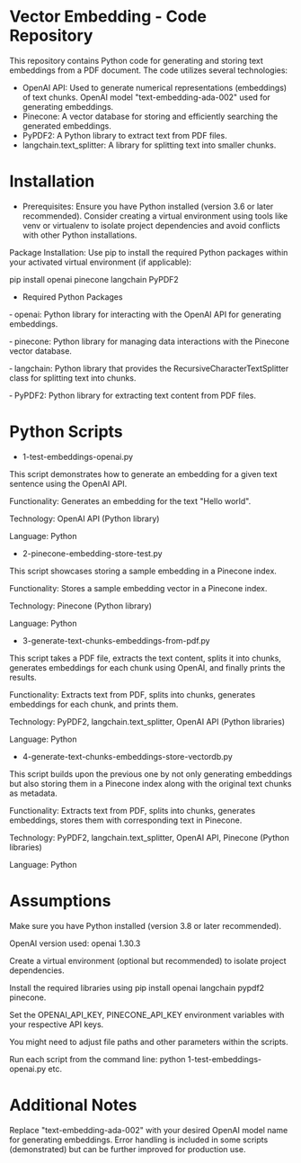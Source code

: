 # Vector Embedding - Code Repository

This repository contains Python code for generating and storing text embeddings from a PDF document. The code utilizes several technologies:

- OpenAI API: Used to generate numerical representations (embeddings) of text chunks. OpenAI model "text-embedding-ada-002" used for generating embeddings.
- Pinecone: A vector database for storing and efficiently searching the generated embeddings.
- PyPDF2: A Python library to extract text from PDF files.
- langchain.text_splitter: A library for splitting text into smaller chunks.

# Installation

- Prerequisites: Ensure you have Python installed (version 3.6 or later recommended). Consider creating a virtual environment using tools like venv or virtualenv to isolate project dependencies and avoid conflicts with other Python installations.

Package Installation: Use pip to install the required Python packages within your activated virtual environment (if applicable):

pip install openai pinecone langchain PyPDF2

- Required Python Packages

&#8209; openai: Python library for interacting with the OpenAI API for generating embeddings.

&#8209; pinecone: Python library for managing data interactions with the Pinecone vector database.

&#8209; langchain: Python library that provides the RecursiveCharacterTextSplitter class for splitting text into chunks.

&#8209; PyPDF2: Python library for extracting text content from PDF files.

# Python Scripts

- 1-test-embeddings-openai.py

This script demonstrates how to generate an embedding for a given text sentence using the OpenAI API.

Functionality: Generates an embedding for the text "Hello world".

Technology: OpenAI API (Python library)

Language: Python

- 2-pinecone-embedding-store-test.py
  
This script showcases storing a sample embedding in a Pinecone index.

Functionality: Stores a sample embedding vector in a Pinecone index.

Technology: Pinecone (Python library)

Language: Python

- 3-generate-text-chunks-embeddings-from-pdf.py

This script takes a PDF file, extracts the text content, splits it into chunks, generates embeddings for each chunk using OpenAI, and finally prints the results.

Functionality: Extracts text from PDF, splits into chunks, generates embeddings for each chunk, and prints them.

Technology: PyPDF2, langchain.text_splitter, OpenAI API (Python libraries)

Language: Python

- 4-generate-text-chunks-embeddings-store-vectordb.py

This script builds upon the previous one by not only generating embeddings but also storing them in a Pinecone index along with the original text chunks as metadata.

Functionality: Extracts text from PDF, splits into chunks, generates embeddings, stores them with corresponding text in Pinecone.

Technology: PyPDF2, langchain.text_splitter, OpenAI API, Pinecone (Python libraries)

Language: Python

# Assumptions

Make sure you have Python installed (version 3.8 or later recommended).

OpenAI version used: openai 1.30.3

Create a virtual environment (optional but recommended) to isolate project dependencies.

Install the required libraries using pip install openai langchain pypdf2 pinecone.

Set the OPENAI_API_KEY, PINECONE_API_KEY environment variables with your respective API keys.

You might need to adjust file paths and other parameters within the scripts.

Run each script from the command line: python 1-test-embeddings-openai.py etc.


# Additional Notes

Replace "text-embedding-ada-002" with your desired OpenAI model name for generating embeddings.
Error handling is included in some scripts (demonstrated) but can be further improved for production use.
